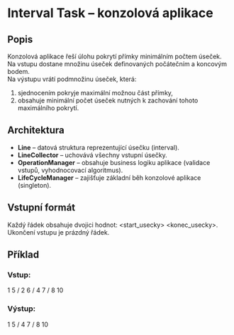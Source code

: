 # Interval Task – konzolová aplikace

## Popis
Konzolová aplikace řeší úlohu pokrytí přímky minimálním počtem úseček.  
Na vstupu dostane množinu úseček definovaných počátečním a koncovým bodem.  
Na výstupu vrátí podmnožinu úseček, která:
1. sjednocením pokryje maximální možnou část přímky,
2. obsahuje minimální počet úseček nutných k zachování tohoto maximálního pokrytí.

## Architektura
- **Line** – datová struktura reprezentující úsečku (interval).
- **LineCollector** – uchovává všechny vstupní úsečky.
- **OperationManager** – obsahuje business logiku aplikace (validace vstupů, vyhodnocovací algoritmus).
- **LifeCycleManager** – zajišťuje základní běh konzolové aplikace (singleton).

## Vstupní formát
Každý řádek obsahuje dvojici hodnot: <start_usecky> <konec_usecky>. Ukončení vstupu je prázdný řádek.

## Příklad
### Vstup:
1 5 /
2 6 /
4 7 /
8 10

### Výstup:
1 5 /
4 7 /
8 10
